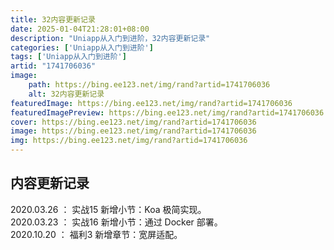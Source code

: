 ```yaml
---
title: 32内容更新记录
date: 2025-01-04T21:28:01+08:00
description: "Uniapp从入门到进阶，32内容更新记录"
categories: ['Uniapp从入门到进阶']
tags: ['Uniapp从入门到进阶']
artid: "1741706036"
image:
    path: https://bing.ee123.net/img/rand?artid=1741706036
    alt: 32内容更新记录
featuredImage: https://bing.ee123.net/img/rand?artid=1741706036
featuredImagePreview: https://bing.ee123.net/img/rand?artid=1741706036
cover: https://bing.ee123.net/img/rand?artid=1741706036
image: https://bing.ee123.net/img/rand?artid=1741706036
img: https://bing.ee123.net/img/rand?artid=1741706036
---
```


## 内容更新记录

2020.03.26 ： 实战15 新增小节：Koa 极简实现。  
2020.03.23 ： 实战16 新增小节：通过 Docker 部署。  
2020.10.20 ： 福利3 新增章节：宽屏适配。